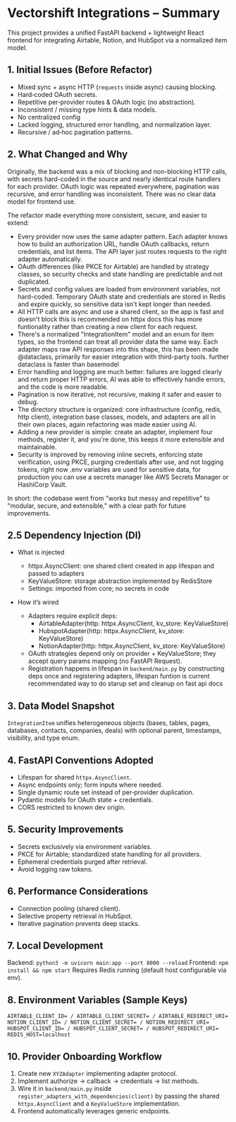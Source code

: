# Vectorshift Integrations – Summary

This project provides a unified FastAPI backend + lightweight React frontend for integrating Airtable, Notion, and HubSpot via a normalized item model.

## 1. Initial Issues (Before Refactor)

- Mixed sync + async HTTP (`requests` inside async) causing blocking.
- Hard‑coded OAuth secrets.
- Repetitive per‑provider routes & OAuth logic (no abstraction).
- Inconsistent / missing type hints & data models.
- No centralized config
- Lacked logging, structured error handling, and normalization layer.
- Recursive / ad‑hoc pagination patterns.

## 2. What Changed and Why

Originally, the backend was a mix of blocking and non-blocking HTTP calls, with secrets hard-coded in the source and nearly identical route handlers for each provider. OAuth logic was repeated everywhere, pagination was recursive, and error handling was inconsistent. There was no clear data model for frontend use.

The refactor made everything more consistent, secure, and easier to extend:

- Every provider now uses the same adapter pattern. Each adapter knows how to build an authorization URL, handle OAuth callbacks, return credentials, and list items. The API layer just routes requests to the right adapter automatically.
- OAuth differences (like PKCE for Airtable) are handled by strategy classes, so security checks and state handling are predictable and not duplicated.
- Secrets and config values are loaded from environment variables, not hard-coded. Temporary OAuth state and credentials are stored in Redis and expire quickly, so sensitive data isn't kept longer than needed.
- All HTTP calls are async and use a shared client, so the app is fast and doesn't block this is recommended on httpx docs
  this has more funtionality rather than creating a new client for each request.
- There's a normalized "IntegrationItem" model and an enum for item types, so the frontend can treat all provider data the same way. Each adapter maps raw API responses into this shape, this has been made @dataclass, primarily for easier integration with third-party tools.
  further dataclass is faster than basemodel
- Error handling and logging are much better: failures are logged clearly and return proper HTTP errors, AI was able to effectively handle errors, and the code is more readable.
- Pagination is now iterative, not recursive, making it safer and easier to debug.
- The directory structure is organized: core infrastructure (config, redis, http client), integration base classes, models, and adapters are all in their own places, again refactoring was made easier using AI.
- Adding a new provider is simple: create an adapter, implement four methods, register it, and you're done, this keeps it more extensible and maintainable.
- Security is improved by removing inline secrets, enforcing state verification, using PKCE, purging credentials after use, and not logging tokens, right now .env variables are used for sensitive data, for production you can use a secrets manager like AWS Secrets Manager or HashiCorp Vault.

In short: the codebase went from "works but messy and repetitive" to "modular, secure, and extensible," with a clear path for future improvements.

## 2.5 Dependency Injection (DI)

- What is injected

  - httpx.AsyncClient: one shared client created in app lifespan and passed to adapters
  - KeyValueStore: storage abstraction implemented by RedisStore
  - Settings: imported from core; no secrets in code

- How it’s wired

  - Adapters require explicit deps:
    - AirtableAdapter(http: httpx.AsyncClient, kv_store: KeyValueStore)
    - HubspotAdapter(http: httpx.AsyncClient, kv_store: KeyValueStore)
    - NotionAdapter(http: httpx.AsyncClient, kv_store: KeyValueStore)
  - OAuth strategies depend only on provider + KeyValueStore; they accept query params mapping (no FastAPI Request).
  - Registration happens in lifespan in `backend/main.py` by constructing deps once and registering adapters, lifespan funtion is current recommendated way to do starup set and cleanup on fast api docs


## 3. Data Model Snapshot

`IntegrationItem` unifies heterogeneous objects (bases, tables, pages, databases, contacts, companies, deals) with optional parent, timestamps, visibility, and type enum.

## 4. FastAPI Conventions Adopted

- Lifespan for shared `httpx.AsyncClient`.
- Async endpoints only; form inputs where needed.
- Single dynamic route set instead of per‑provider duplication.
- Pydantic models for OAuth state + credentials.
- CORS restricted to known dev origin.

## 5. Security Improvements

- Secrets exclusively via environment variables.
- PKCE for Airtable; standardized state handling for all providers.
- Ephemeral credentials purged after retrieval.
- Avoid logging raw tokens.

## 6. Performance Considerations

- Connection pooling (shared client).
- Selective property retrieval in HubSpot.
- Iterative pagination prevents deep stacks.

## 7. Local Development

Backend: `python3 -m uvicorn main:app --port 8000 --reload`
Frontend: `npm install && npm start`
Requires Redis running (default host configurable via env).

## 8. Environment Variables (Sample Keys)

```
AIRTABLE_CLIENT_ID= / AIRTABLE_CLIENT_SECRET= / AIRTABLE_REDIRECT_URI=
NOTION_CLIENT_ID= / NOTION_CLIENT_SECRET= / NOTION_REDIRECT_URI=
HUBSPOT_CLIENT_ID= / HUBSPOT_CLIENT_SECRET= / HUBSPOT_REDIRECT_URI=
REDIS_HOST=localhost
```

## 10. Provider Onboarding Workflow

1. Create new `XYZAdapter` implementing adapter protocol.
2. Implement authorize → callback → credentials → list methods.
3. Wire it in `backend/main.py` inside `register_adapters_with_dependencies(client)` by passing the shared `httpx.AsyncClient` and a `KeyValueStore` implementation.
4. Frontend automatically leverages generic endpoints.

